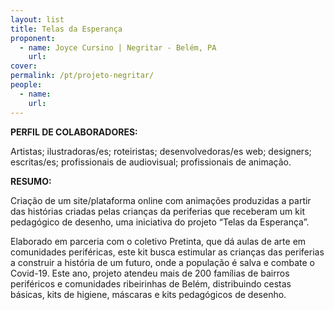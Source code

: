 ```yaml
---
layout: list
title: Telas da Esperança
proponent:
  - name: Joyce Cursino | Negritar - Belém, PA
    url: 
cover: 
permalink: /pt/projeto-negritar/
people:
  - name: 
    url: 
---
```


**PERFIL DE COLABORADORES:**
  
Artistas; ilustradoras/es; roteiristas; desenvolvedoras/es web; designers; escritas/es; profissionais de audiovisual; profissionais de animação. 

**RESUMO:**
  
Criação de um site/plataforma online com animações produzidas a partir das histórias criadas pelas crianças da periferias que receberam um kit pedagógico de desenho, uma iniciativa do projeto “Telas da Esperança”. 
  
Elaborado em parceria com o coletivo Pretinta, que dá aulas de arte em comunidades periféricas, este kit busca estimular as crianças das periferias a construir a história de um futuro, onde a população é salva e combate o Covid-19. Este ano, projeto atendeu mais de 200 famílias de bairros periféricos e comunidades ribeirinhas de Belém, distribuindo cestas básicas, kits de higiene, máscaras e kits pedagógicos de desenho. 
